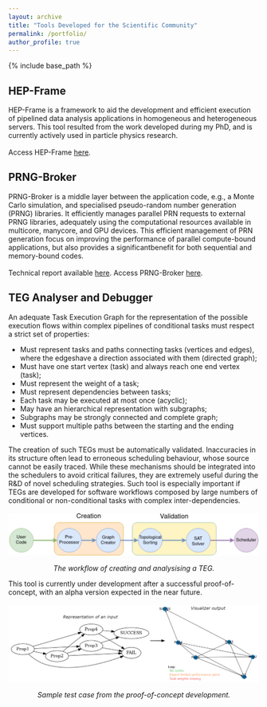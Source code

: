 ```yaml
---
layout: archive
title: "Tools Developed for the Scientific Community"
permalink: /portfolio/
author_profile: true
---
```


{% include base_path %}

## HEP-Frame

HEP-Frame is a framework to aid the development and efficient execution of pipelined data analysis applications in homogeneous and heterogeneous servers. This tool resulted from the work developed during my PhD, and is currently actively used in particle physics research. <br />
 <br />
Access HEP-Frame [here](https://bitbucket.org/ampereira/hep-frame/wiki/Home).

## PRNG-Broker

PRNG-Broker is a middle layer between the application code, e.g., a Monte Carlo simulation, and specialised pseudo-random number generation (PRNG) libraries. It efficiently manages parallel PRN requests to external PRNG libraries, adequately using the computational resources available in multicore, manycore, and GPU devices. This efficient management of PRN generation focus on improving the performance of parallel compute-bound applications, but also provides a significantbenefit for both sequential and memory-bound codes. <br />
 <br />
Technical report available [here](/files/PRNG_Broker.pdf).
Access PRNG-Broker [here](https://github.com/prng-broker/prng-broker/wiki/PRNG-Broker).

## TEG Analyser and Debugger

An adequate Task Execution Graph for the representation of the possible execution flows within complex pipelines of conditional tasks must respect a strict set of properties:
- Must represent tasks and paths connecting tasks (vertices and edges), where the edgeshave a direction associated with them (directed graph);
- Must have one start vertex (task) and always reach one end vertex (task);
- Must represent the weight of a task;
- Must represent dependencies between tasks;
- Each task may be executed at most once (acyclic);
- May have an hierarchical representation with subgraphs;
- Subgraphs may be strongly connected and complete graph;
- Must support multiple paths between the starting and the ending vertices.

The creation of such TEGs must be automatically validated. Inaccuracies in its structure often lead to erroneous scheduling behaviour, whose source cannot be easily traced. While these mechanisms should be integrated into the schedulers to avoid critical failures, they are extremely useful during the R&D of novel scheduling strategies. Such tool is especially important if TEGs are developed for software workflows composed by large numbers of conditional or non-conditional tasks with complex inter-dependencies. <br />
<br />
![image](/files/teg.png)
<p align="center">
 <i>The workflow of creating and analysising a TEG.</i>
</p>

This tool is currently under development after a successful proof-of-concept, with an alpha version expected in the near future. <br />
<br />
![image](/files/visualizer.png)
<p align="center">
 <i>Sample test case from the proof-of-concept development.</i>
</p>
